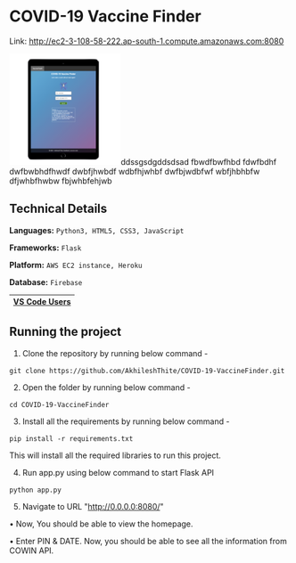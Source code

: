 # COVID-19 Vaccine Finder

Link: http://ec2-3-108-58-222.ap-south-1.compute.amazonaws.com:8080

<img style="text-align: center;" src="https://github.com/AkhileshThite/COVID-19-VaccineFinder/blob/main/static/images/ipad.png" width="200" height="200">ddssgsdgddsdsad fbwdfbwfhbd fdwfbdhf dwfbwbhdfhwdf dwbfjhwbdf wdbfhjwhbf dwfbjwdbfwf wbfjhbhbfw dfjwhbfhwbw fbjwhbfehjwb</img>


## Technical Details
**Languages:**
```Python3, HTML5, CSS3, JavaScript```

**Frameworks:** 
```Flask```

**Platform:** 
```AWS EC2 instance, Heroku```

**Database:**
```Firebase```




| [VS Code Users](docs/VScode_users.md) |
| ------------- |

## Running the project
1. Clone the repository  by running below command -
```
git clone https://github.com/AkhileshThite/COVID-19-VaccineFinder.git
```

2. Open the folder by running below command -
```
cd COVID-19-VaccineFinder
```

3.  Install all the requirements by running below command -
```
pip install -r requirements.txt
```
This will install all the required libraries to run this project.

4. Run app.py using below command to start Flask API
```
python app.py
```
5. Navigate to URL "http://0.0.0.0:8080/"

• Now, You should be able to view the homepage.

• Enter PIN & DATE. Now, you should be able to see all the information from COWIN API.
